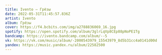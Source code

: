 ```yaml
---
title: Ivento — Грёзы
date: 2022-05-31T11:45:57.836Z
artist: Ivento
album: Грёзы
cover: https://f4.bcbits.com/img/a2788836069_16.jpg
spotify: https://open.spotify.com/album/3glrLqVp8CEp88pNoPE1Tg
bandcamp: https://ivento.bandcamp.com/album/--5
vk: https://vk.com/music/album/-2000543979_15543979_8d5b31cc4a0141d00d
yandex: https://music.yandex.ru/album/22582500
---
```

